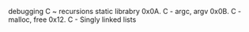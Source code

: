 debugging
C ~ recursions
static librabry
0x0A. C - argc, argv
0x0B. C - malloc, free
0x12. C - Singly linked lists
